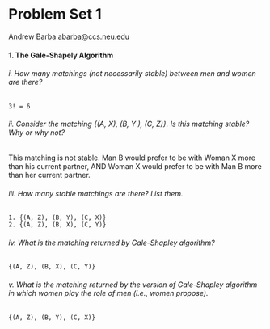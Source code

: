 Problem Set 1
=============

Andrew Barba [abarba@ccs.neu.edu](abarba@ccs.neu.edu)

#### 1. The Gale-Shapely Algorithm

###### i. How many matchings (not necessarily stable) between men and women are there?

```
3! = 6
```

###### ii. Consider the matching {(A, X), (B, Y ), (C, Z)}. Is this matching stable? Why or why not?

This matching is not stable. Man B would prefer to be with Woman X more than his current partner, AND Woman X would prefer to be with Man B more than her current partner.

###### iii. How many stable matchings are there? List them.

```
1. {(A, Z), (B, Y), (C, X)}
2. {(A, Z), (B, X), (C, Y)}
```

###### iv. What is the matching returned by Gale-Shapley algorithm?

```
{(A, Z), (B, X), (C, Y)}
```

###### v. What is the matching returned by the version of Gale-Shapley algorithm in which women play the role of men (i.e., women propose).

```
{(A, Z), (B, Y), (C, X)}
```
